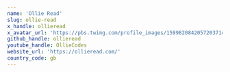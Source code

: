 ```yaml
---
name: 'Ollie Read'
slug: ollie-read
x_handle: ollieread
x_avatar_url: 'https://pbs.twimg.com/profile_images/1599820842057203714/d2qpTMc__200x200.jpg'
github_handle: ollieread
youtube_handle: OllieCodes
website_url: 'https://ollieread.com/'
country_code: gb
---
```

